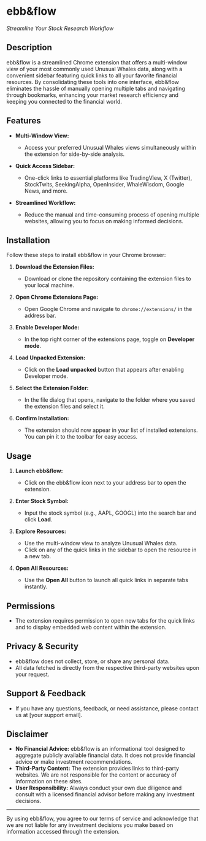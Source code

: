 # ebb&flow

*Streamline Your Stock Research Workflow*

## Description

ebb&flow is a streamlined Chrome extension that offers a multi-window view of your most commonly used Unusual Whales data, along with a convenient sidebar featuring quick links to all your favorite financial resources. By consolidating these tools into one interface, ebb&flow eliminates the hassle of manually opening multiple tabs and navigating through bookmarks, enhancing your market research efficiency and keeping you connected to the financial world.

## Features

- **Multi-Window View:**
  - Access your preferred Unusual Whales views simultaneously within the extension for side-by-side analysis.

- **Quick Access Sidebar:**
  - One-click links to essential platforms like TradingView, X (Twitter), StockTwits, SeekingAlpha, OpenInsider, WhaleWisdom, Google News, and more.

- **Streamlined Workflow:**
  - Reduce the manual and time-consuming process of opening multiple websites, allowing you to focus on making informed decisions.

## Installation

Follow these steps to install ebb&flow in your Chrome browser:

1. **Download the Extension Files:**
   - Download or clone the repository containing the extension files to your local machine.

2. **Open Chrome Extensions Page:**
   - Open Google Chrome and navigate to `chrome://extensions/` in the address bar.

3. **Enable Developer Mode:**
   - In the top right corner of the extensions page, toggle on **Developer mode**.

4. **Load Unpacked Extension:**
   - Click on the **Load unpacked** button that appears after enabling Developer mode.

5. **Select the Extension Folder:**
   - In the file dialog that opens, navigate to the folder where you saved the extension files and select it.

6. **Confirm Installation:**
   - The extension should now appear in your list of installed extensions. You can pin it to the toolbar for easy access.

## Usage

1. **Launch ebb&flow:**
   - Click on the ebb&flow icon next to your address bar to open the extension.

2. **Enter Stock Symbol:**
   - Input the stock symbol (e.g., AAPL, GOOGL) into the search bar and click **Load**.

3. **Explore Resources:**
   - Use the multi-window view to analyze Unusual Whales data.
   - Click on any of the quick links in the sidebar to open the resource in a new tab.

4. **Open All Resources:**
   - Use the **Open All** button to launch all quick links in separate tabs instantly.

## Permissions

- The extension requires permission to open new tabs for the quick links and to display embedded web content within the extension.

## Privacy & Security

- ebb&flow does not collect, store, or share any personal data.
- All data fetched is directly from the respective third-party websites upon your request.

## Support & Feedback

- If you have any questions, feedback, or need assistance, please contact us at [your support email].

## Disclaimer

- **No Financial Advice:** ebb&flow is an informational tool designed to aggregate publicly available financial data. It does not provide financial advice or make investment recommendations.
- **Third-Party Content:** The extension provides links to third-party websites. We are not responsible for the content or accuracy of information on these sites.
- **User Responsibility:** Always conduct your own due diligence and consult with a licensed financial advisor before making any investment decisions.



---

By using ebb&flow, you agree to our terms of service and acknowledge that we are not liable for any investment decisions you make based on information accessed through the extension.
